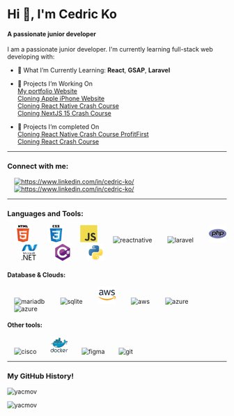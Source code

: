# Hi 👋, I'm Cedric Ko

#### A passionate junior developer

I am a passionate junior developer. I'm currently learning full-stack web developing with:

- 🌱 What I’m Currently Learning: **React**, **GSAP**, **Laravel**
- 🔭 Projects I’m Working On
  <br>[My portfolio Website](https://yacmov.github.io)
  <br>[Cloning Apple iPhone Website ](https://github.com/yacmov/apple_website)
  <br>[Cloning React Native Crash Course ](https://github.com/yacmov/React-Native-Crash-Course)
  <br>[Cloning NextJS 15 Crash Course ](https://github.com/yacmov/JSMastery-NextJS-YCDirectory)

- 🔭 Projects I’m completed On
  <br>[Cloning React Native Crash Course ProfitFirst ](https://github.com/yacmov/React-Native-ProfitFirst)
  <br>[Cloning React Crash Course ](https://github.com/yacmov/JSMastery-ReactJS-MovieLands)

---

### Connect with me:

<p class="ml-2">
          <a href="https://www.linkedin.com"><img style="margin-left:16px"
              src="https://raw.githubusercontent.com/rahuldkjain/github-profile-readme-generator/master/src/images/icons/Social/linked-in-alt.svg"
              alt="https://www.linkedin.com/in/cedric-ko/" height="40" width="30" /></a>
              &nbsp;&nbsp;&nbsp;
<a href="mailto:yamcov@gmail.com"><img style="margin-left:16px"
              src="https://cdn.pixabay.com/photo/2016/06/13/17/30/mail-1454731_1280.png"
              alt="https://www.linkedin.com/in/cedric-ko/" height="40" width="40" /> </a>

---

### **Languages and Tools:**

<img style="margin-left: 16px"
    src="https://raw.githubusercontent.com/devicons/devicon/master/icons/html5/html5-original-wordmark.svg"
    alt="html5" width="40" height="40" />
&nbsp;&nbsp;&nbsp;
<img style="margin-left: 16px"
    src="https://raw.githubusercontent.com/devicons/devicon/master/icons/css3/css3-original-wordmark.svg"
    alt="css3" width="40" height="40" />
&nbsp;&nbsp;&nbsp;
<img style="margin-left: 16px"
    src="https://raw.githubusercontent.com/devicons/devicon/master/icons/javascript/javascript-original.svg"
    alt="javascript" width="40" height="40" />
&nbsp;&nbsp;&nbsp;
<img style="margin-left: 16px"
    src="https://reactnative.dev/img/header_logo.svg" alt="reactnative" width="40" height="40" />
&nbsp;&nbsp;&nbsp;
<img style="margin-left: 16px"
    src="https://laravel.com/img/logomark.min.svg" alt="laravel" width="38" height="38" />
&nbsp;&nbsp;&nbsp;
<img style="margin-left: 16px"
    src="https://raw.githubusercontent.com/devicons/devicon/master/icons/php/php-original.svg" alt="php"
    width="40" height="40" />
&nbsp;&nbsp;&nbsp;
<img style="margin-left: 16px" 
    src="https://raw.githubusercontent.com/devicons/devicon/master/icons/dot-net/dot-net-original-wordmark.svg"   alt="dotnet" width="40" height="40" />
&nbsp;&nbsp;&nbsp;
<img style="margin-left: 16px" 
    src="https://raw.githubusercontent.com/devicons/devicon/master/icons/csharp/csharp-original.svg"
    alt="csharp" width="40" height="40" />
&nbsp;&nbsp;&nbsp;
<img style="margin-left: 16px" 
    src="https://raw.githubusercontent.com/devicons/devicon/master/icons/python/python-original.svg"
    alt="python" width="40" height="40" />
&nbsp;&nbsp;&nbsp;

#### Database & Clouds:

<img style="margin-left: 16px"
    src="https://www.vectorlogo.zone/logos/mariadb/mariadb-icon.svg" alt="mariadb" width="40" height="40" />
&nbsp;&nbsp;&nbsp;
<img style="margin-left: 16px" 
    src="https://www.vectorlogo.zone/logos/sqlite/sqlite-icon.svg" alt="sqlite" width="40" height="40" />
&nbsp;&nbsp;&nbsp;
<img style="margin-left: 16px"
    src="https://raw.githubusercontent.com/devicons/devicon/master/icons/amazonwebservices/amazonwebservices-original-wordmark.svg"
    alt="aws" width="40" height="40" />
&nbsp;&nbsp;&nbsp;
<img style="margin-left: 16px" 
    src="https://images.credly.com/size/680x680/images/00634f82-b07f-4bbd-a6bb-53de397fc3a6/image.png"
    alt="aws" width="40" height="40" />
&nbsp;&nbsp;&nbsp;
<img style="margin-left: 16px"
    src="https://www.vectorlogo.zone/logos/microsoft_azure/microsoft_azure-icon.svg" alt="azure" width="40"
    height="40" />
&nbsp;&nbsp;&nbsp;
<img style="margin-left: 16px"
    src="https://learn.microsoft.com/media/learn/certification/badges/microsoft-certified-fundamentals-badge.svg?branch=main"
    alt="azure" width="40" height="40" />
&nbsp;&nbsp;

#### **Other tools:**

<img style="margin-left: 16px" 
    src="https://images.credly.com/size/680x680/images/054913b2-e271-49a2-a1a4-9bf1c1f9a404/CyberEssentials.png"
    alt="cisco" width="40" height="40" />
&nbsp;&nbsp;
<img style="margin-left: 16px" 
    src="https://raw.githubusercontent.com/devicons/devicon/master/icons/docker/docker-original-wordmark.svg"
    alt="docker" width="40" height="40" />
&nbsp;&nbsp;
<img style="margin-left: 16px" 
    src="https://www.vectorlogo.zone/logos/figma/figma-icon.svg" alt="figma" width="40" height="40" />
&nbsp;&nbsp;
<img style="margin-left: 16px" 
    src="https://www.vectorlogo.zone/logos/git-scm/git-scm-icon.svg" alt="git" width="40" height="40" />
&nbsp;&nbsp;

---

### **My GitHub History!**

<section class="mr-2">
          <p><img width="570" src="https://github-readme-stats.vercel.app/api?username=yacmov&show_icons=true&locale=en"
              alt="yacmov" />
          </p>
        </section>
        <section>
          <p><img width="570"
              src="https://github-readme-stats.vercel.app/api/top-langs?username=yacmov&show_icons=true&locale=en&layout=compact"
              alt="yacmov" /></p>
        </section>
